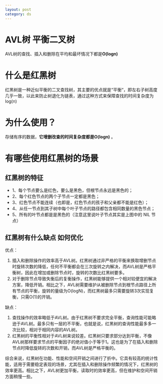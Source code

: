 ```yaml
---
layout: post
category: ds
---
```


# AVL树 平衡二叉树

AVL树的查找、插入和删除在平均和最坏情况下都是**O(logn)**

# 什么是红黑树

红黑树是一种近似平衡的二叉查找树，其主要的优点就是“平衡“，即左右子树高度几乎一致，以此来防止树退化为链表，通过这种方式来保障查找的时间复杂度为 log(n)

# 为什么使用？

存储有序的数据，**它增删改查的时间复杂度都是O(logn)** 。

# 有哪些使用红黑树的场景


## 红黑树的特征

* 1、每个节点要么是红色，要么是黑色，但根节点永远是黑色的；
* 2、每个红色节点的两个子节点一定都是黑色；
* 3、红色节点不能连续（也即是，红色节点的孩子和父亲都不能是红色）；
* 4、从任一节点到其子树中每个叶子节点的路径都包含相同数量的黑色节点；
* 5、所有的叶节点都是是黑色的（注意这里说叶子节点其实是上图中的 NIL 节点）

## 红黑树有什么缺点 如何优化

优点：

1. 插入和删除操作的效率高于AVL树。红黑树通过非严格的平衡来换取增删节点时旋转次数的降低，任何不平衡都会在三次旋转之内解决，而AVL树是严格平衡树，因此在增加或删除节点时，旋转的次数比红黑树要多。
2. 对于删除节点导致失衡后的复衡操作，红黑树能够提供一个相对较便宜的解决方案，降低开销。相比之下，AVL树需要维护从被删除节点到根节点路径上所有节点的平衡，旋转的量级为O(logN)，而红黑树最多只需要旋转3次实现复衡，只需O(1)的开销。

缺点：

1. 查找操作的效率略低于AVL树。由于红黑树不要求完全平衡，查询性能可能略逊于AVL树。最多只有一层的不平衡，也就是说，红黑树的查询性能最多多一次比较，相对于相同内容的AVL树。
2. 红黑树的平衡性相对于AVL树来说较差。红黑树只要求部分达到平衡，不像AVL树那样要求节点的平衡因子的绝对值小于等于1。这也是为了在插入和删除节点时降低旋转的次数和开销，而AVL树是严格平衡的。

综合来说，红黑树在功能、性能和空间开销之间进行了折中。它具有较高的统计性能，适用于需要稳定表现的场景，尤其在插入和删除操作频繁的情况下，红黑树的效率更高。相比之下，AVL树更加平衡，读取时的效率更高，但在维护和空间开销方面稍慢一些。